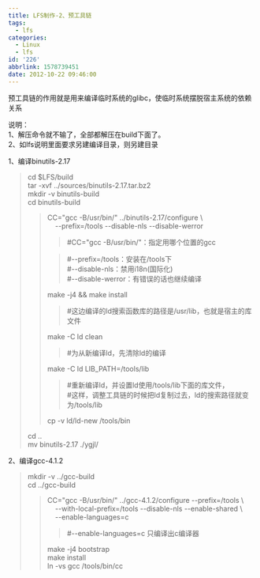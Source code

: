 ```yaml
---
title: LFS制作-2、预工具链
tags:
  - lfs
categories:
  - Linux
  - lfs
id: '226'
abbrlink: 1578739451
date: 2012-10-22 09:46:00
---
```


  
预工具链的作用就是用来编译临时系统的glibc，使临时系统摆脱宿主系统的依赖关系  
  
说明：  
1、解压命令就不输了，全部都解压在build下面了。  
2、如lfs说明里面要求另建编译目录，则另建目录  
  

>   

1、编译binutils-2.17

> cd $LFS/build  
> tar -xvf ../sources/binutils-2.17.tar.bz2  
> mkdir -v binutils-build  
> cd binutils-build
> 
> > CC="gcc -B/usr/bin/" ../binutils-2.17/configure \\  
> >     --prefix=/tools --disable-nls --disable-werror  
> > 
> > > #CC="gcc -B/usr/bin/"：指定用哪个位置的gcc
> > 
> > > #--prefix=/tools：安装在/tools下  
> > > #--disable-nls：禁用i18n(国际化)  
> > > #--disable-werror：有错误的话也继续编译  
> > 
> > make -j4 && make install  
> > 
> > > #这边编译的ld搜索函数库的路径是/usr/lib，也就是宿主的库文件  
> > 
> > make -C ld clean                           
> > 
> > > #为从新编译ld，先清除ld的编译  
> > 
> > make -C ld LIB\_PATH=/tools/lib    
> > 
> > > #重新编译ld，并设置ld使用/tools/lib下面的库文件，  
> > > #这样，调整工具链的时候把ld复制过去，ld的搜索路径就变为/tools/lib  
> > 
> > cp -v ld/ld-new /tools/bin  
> 
> cd ..  
> mv binutils-2.17 ./ygjl/  
>   

2、编译gcc-4.1.2  

> mkdir -v ../gcc-build  
> cd ../gcc-build  
> 
> > CC="gcc -B/usr/bin/" ../gcc-4.1.2/configure --prefix=/tools \\  
> >     --with-local-prefix=/tools --disable-nls --enable-shared \\  
> >     --enable-languages=c  
> > 
> > > #--enable-languages=c 只编译出c编译器  
> > 
> > make -j4 bootstrap  
> > make install  
> > ln -vs gcc /tools/bin/cc  
> >